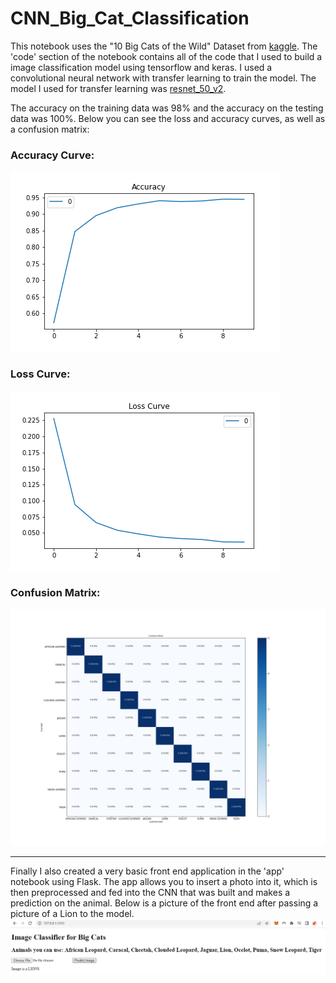 # CNN_Big_Cat_Classification

This notebook uses the "10 Big Cats of the Wild" Dataset from [kaggle](https://www.kaggle.com/datasets/gpiosenka/cats-in-the-wild-image-classification?datasetId=2949345). The 'code' section of the notebook contains all of the code that I used to build a image classification model using tensorflow and keras. I used a convolutional neural network with transfer learning to train the model. The model I used for transfer learning was [resnet_50_v2](https://tfhub.dev/google/imagenet/resnet_v2_50/feature_vector/5).
>
The accuracy on the training data was 98% and the accuracy on the testing data was 100%. Below you can see the loss and accuracy curves, as well as a confusion matrix:

### Accuracy Curve:
![acc](images/accuracy.png)

### Loss Curve:
![loss](images/loss.png)

### Confusion Matrix:
![CM](images/matrix.png)

---
Finally I also created a very basic front end application in the 'app' notebook using Flask. The app allows you to insert a photo into it, which is then preprocessed and fed into the CNN that was built and makes a prediction on the animal. Below is a picture of the front end after passing a picture of a Lion to the model.
![frontend](images/Capture.PNG)